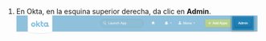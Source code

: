 1. En Okta, en la esquina superior derecha, da clic en **Admin**. ![Botón de Admin en Okta](/assets/images/help/saml/okta-admin-button.png)
